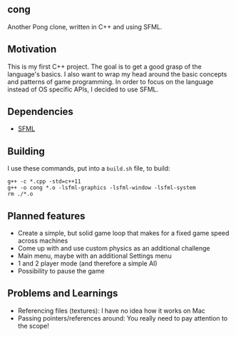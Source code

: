 cong
----
Another Pong clone, written in C++ and using SFML.

Motivation
----------
This is my first C++ project. The goal is to get a good grasp of the language's basics.
I also want to wrap my head around the basic concepts and patterns of game programming.
In order to focus on the language instead of OS specific APIs, I decided to use SFML.

Dependencies
------------
- [SFML](http://www.sfml-dev.org/)

Building
--------
I use these commands, put into a `build.sh` file, to build:
```
g++ -c *.cpp -std=c++11
g++ -o cong *.o -lsfml-graphics -lsfml-window -lsfml-system
rm ./*.o
```

Planned features
----------------
- Create a simple, but solid game loop that makes for a fixed game speed across machines
- Come up with and use custom physics as an additional challenge
- Main menu, maybe with an additional Settings menu
- 1 and 2 player mode (and therefore a simple AI)
- Possibility to pause the game

Problems and Learnings
----------------------
- Referencing files (textures): I have no idea how it works on Mac
- Passing pointers/references around: You really need to pay attention to the scope!
